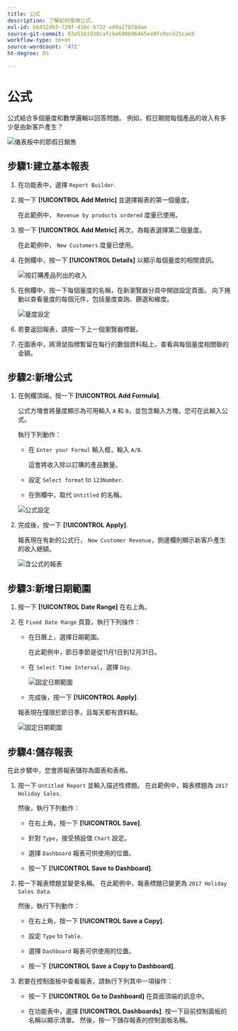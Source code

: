 ```yaml
---
title: 公式
description: 了解如何使用公式。
exl-id: b6432d93-739f-410c-b732-e09a278f8dae
source-git-commit: 03a5161930cafcbe600b96465ee0fc0ecb25cae8
workflow-type: tm+mt
source-wordcount: '472'
ht-degree: 0%

---
```


# 公式

公式結合多個量度和數學邏輯以回答問題。 例如，假日期間每個產品的收入有多少是由新客戶產生？

![儀表板中的節假日銷售](../../assets/magento-bi-report-builder-revenue-by-products-formula-report-holiday-sales-dashboard.png)

## 步驟1:建立基本報表

1. 在功能表中，選擇 `Report Builder`.

1. 按一下 **[!UICONTROL Add Metric]** 並選擇報表的第一個量度。

   在此範例中， `Revenue by products ordered` 度量已使用。

1. 按一下 **[!UICONTROL Add Metric]** 再次，為報表選擇第二個量度。

   在此範例中， `New Customers` 度量已使用。

1. 在側欄中，按一下 **[!UICONTROL Details]** 以顯示每個量度的相關資訊。

   ![按訂購產品列出的收入](../../assets/magento-bi-report-builder-revenue-by-products.png)

1. 在側欄中，按一下每個量度的名稱，在新瀏覽器分頁中開啟設定頁面。 向下捲動以查看量度的每個元件，包括量度查詢、篩選和維度。

   ![量度設定](../../assets/magento-bi-report-builder-revenue-by-products-metric-detail.png)

1. 若要返回報表，請按一下上一個瀏覽器標籤。

1. 在圖表中，將滑鼠指標暫留在每行的數個資料點上，查看與每個量度相關聯的金額。

## 步驟2:新增公式

1. 在側欄頂端，按一下 **[!UICONTROL Add Formula]**.

   公式方塊會將量度顯示為可用輸入 `A` 和 `B`，並包含輸入方塊，您可在此輸入公式。

   執行下列動作：

   * 在 `Enter your Formul` 輸入框，輸入 `A/B`.

      這會將收入除以訂購的產品數量。

   * 設定 `Select format` to `123Number`.

   * 在側欄中，取代 `Untitled` 的名稱。

   ![公式設定](../../assets/magento-bi-report-builder-revenue-by-products-add-formula-detail.png)

1. 完成後，按一下 **[!UICONTROL Apply]**.

   報表現在有新的公式行， `New Customer Revenue`，側邊欄則顯示新客戶產生的收入總額。

   ![含公式的報表](../../assets/magento-bi-report-builder-revenue-by-products-formula-report.png)

## 步驟3:新增日期範圍

1. 按一下 **[!UICONTROL Date Range]** 在右上角。

1. 在 `Fixed Date Range` 頁簽，執行下列操作：

   * 在日曆上，選擇日期範圍。

      在此範例中，節日季節是從11月1日到12月31日。

   * 在 `Select Time Interval`，選擇 `Day`.

      ![固定日期範圍](../../assets/magento-bi-report-builder-revenue-by-products-formula-report-fixed-date-range.png)

   * 完成後，按一下 **[!UICONTROL Apply]**.

   報表現在僅限於節日季，且每天都有資料點。

   ![固定日期範圍](../../assets/magento-bi-report-builder-revenue-by-products-formula-report-fixed-date-range-report.png)

## 步驟4:儲存報表

在此步驟中，您會將報表儲存為圖表和表格。

1. 按一下 `Untitled Report` 並輸入描述性標題。 在此範例中，報表標題為 `2017 Holiday Sales`.

   然後，執行下列動作：

   * 在右上角，按一下 **[!UICONTROL Save]**.

   * 針對 `Type`，接受預設值 `Chart` 設定。

   * 選擇 `Dashboard` 報表可供使用的位置。

   * 按一下 **[!UICONTROL Save to Dashboard]**.

1. 按一下報表標題並變更名稱。 在此範例中，報表標題已變更為 `2017 Holiday Sales Data`.

   然後，執行下列動作：

   * 在右上角，按一下 **[!UICONTROL Save a Copy]**.

   * 設定 `Type` to `Table`.

   * 選擇 `Dashboard` 報表可供使用的位置。

   * 按一下 **[!UICONTROL Save a Copy to Dashboard]**.

1. 若要在控制面板中查看報表，請執行下列其中一項操作：

   * 按一下 **[!UICONTROL Go to Dashboard]** 在頁面頂端的訊息中。

   * 在功能表中，選擇 **[!UICONTROL Dashboards]**. 按一下目前控制面板的名稱以顯示清單。 然後，按一下儲存報表的控制面板名稱。
